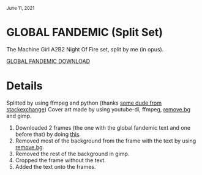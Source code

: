 <small>June 11, 2021</small>
<h1>GLOBAL FANDEMIC (Split Set)</h1>

The Machine Girl A2B2 Night Of Fire set, split by me (in opus).

[GLOBAL FANDEMIC DOWNLOAD](/blog/global_fandemic/global_fandemic.zip)

# Details

Splitted by using ffmpeg and python (thanks [some dude from stackexchange](https://unix.stackexchange.com/questions/280767/how-do-i-split-an-audio-file-into-multiple/400032#400032))
Cover art made by using youtube-dl, ffmpeg, [remove.bg](https://www.remove.bg/) and gimp.

1. Downloaded 2 frames (the one with the global fandemic text and one before that) by doing [this](https://askubuntu.com/questions/1155446/is-it-possible-to-only-download-a-single-frame-from-a-youtube-video/1155468#1155468).
2. Removed most of the background from the frame with the text by using [remove.bg](https://www.remove.bg/).
3. Removed the rest of the background in gimp.
4. Cropped the frame without the text.
5. Added the text onto the frames.
</article>
